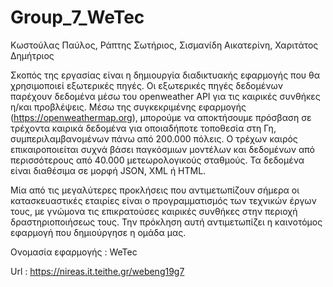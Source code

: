 ﻿# Group_7_WeTec
Κωστούλας Παύλος, Ράπτης Σωτήριος, Σισμανίδη Αικατερίνη, Χαριτάτος Δημήτριος

Σκοπός της εργασίας είναι η δημιουργία διαδικτυακής εφαρμογής που θα χρησιμοποιεί εξωτερικές πηγές. Οι εξωτερικές πηγές δεδομένων παρέχουν δεδομένα μέσω του openweather API  για τις καιρικές συνθήκες η/και προβλέψεις. Μέσω της συγκεκριμένης εφαρμογής (https://openweathermap.org), μπορούμε να αποκτήσουμε πρόσβαση σε τρέχοντα καιρικά δεδομένα για οποιαδήποτε τοποθεσία στη Γη, συμπεριλαμβανομένων πάνω από 200.000 πόλεις.
Ο τρέχων καιρός επικαιροποιείται συχνά βάσει παγκόσμιων μοντέλων και δεδομένων από περισσότερους από 40.000 μετεωρολογικούς σταθμούς. Τα δεδομένα είναι διαθέσιμα σε μορφή JSON, XML ή HTML.

Μία από τις μεγαλύτερες προκλήσεις που αντιμετωπίζουν σήμερα οι κατασκευαστικές εταιρίες είναι ο προγραμματισμός των τεχνικών έργων τους, με γνώμονα τις επικρατούσες καιρικές συνθήκες στην περιοχή δραστηριοποιήσεως τους. 
Την πρόκληση αυτή αντιμετωπίζει η καινοτόμος εφαρμογή που δημιούργησε η ομάδα μας.  


Ονομασία εφαρμογής : WeTec

Url : https://nireas.it.teithe.gr/webeng19g7

